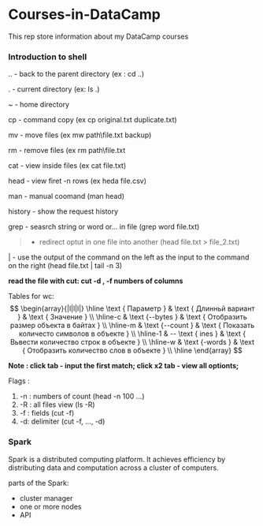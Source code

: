 # Courses-in-DataCamp
This rep store information about my DataCamp courses

### Introduction to shell 
.. - back to the parent directory (ex : cd ..)

. - current directory (ex: ls .)

~ - home directory 

cp - command copy (ex cp original.txt duplicate.txt)

mv - move files (ex mw path\file.txt backup)

rm - remove files (ex rm path\file.txt

cat - view inside files (ex cat file.txt)

head - view firet -n rows (ex heda file.csv)

man - manual coomand (man head)

history - show the request history 

grep - seasrch string or word or... in file (grep word file.txt)

> - redirect optut in one file into another (head file.txt > file_2.txt)

| - use the output of the command on the left as the input to the command on the right (head file.txt | tail -n 3)

  
 **read the file with cut: cut -d , -f numbers of columns**
 
 Tables for wc:
 $$
\begin{array}{|l|l|l|}
\hline \text { Параметр } & \text { Длинньй вариант } & \text { Значение } \\
\hline-c & \text {--bytes } & \text { Отобразить размер объекта в байтах } \\
\hline-m & \text {--count } & \text { Показать количесто символов в объекте } \\
\hline-1 & -- \text { ines } & \text { Вьвести количество строк в объекте } \\
\hline-w & \text {-words } & \text { Отобразить количество слов в объекте } \\
\hline
\end{array}
$$

**Note : click tab - input the first match; click x2 tab - view all optionts;**

Flags : 
1. -n : numbers of count (head -n 100 ...)
2. -R : all files view (ls -R)
3. -f : fields (cut -f)
4. -d:  delimiter (cut -f, ..., -d)

### Spark 
Spark is a distributed computing platform. It achieves efficiency by distributing data and computation across a cluster of computers.

parts of the Spark:
- cluster manager
- one or more nodes
- API 
